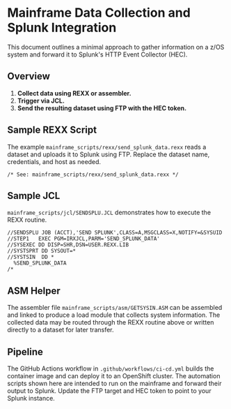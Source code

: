 # Mainframe Data Collection and Splunk Integration

This document outlines a minimal approach to gather information on a z/OS system and forward it to Splunk's HTTP Event Collector (HEC).

## Overview

1. **Collect data using REXX or assembler.**
2. **Trigger via JCL.**
3. **Send the resulting dataset using FTP with the HEC token.**

## Sample REXX Script

The example `mainframe_scripts/rexx/send_splunk_data.rexx` reads a dataset and uploads it to Splunk using FTP.
Replace the dataset name, credentials, and host as needed.

```rexx
/* See: mainframe_scripts/rexx/send_splunk_data.rexx */
```

## Sample JCL

`mainframe_scripts/jcl/SENDSPLU.JCL` demonstrates how to execute the REXX routine.

```jcl
//SENDSPLU JOB (ACCT),'SEND SPLUNK',CLASS=A,MSGCLASS=X,NOTIFY=&SYSUID
//STEP1   EXEC PGM=IRXJCL,PARM='SEND_SPLUNK_DATA'
//SYSEXEC DD DISP=SHR,DSN=USER.REXX.LIB
//SYSTSPRT DD SYSOUT=*
//SYSTSIN  DD *
  %SEND_SPLUNK_DATA
/*
```

## ASM Helper

The assembler file `mainframe_scripts/asm/GETSYSIN.ASM` can be assembled and linked to produce a load module that collects system information.  The collected data may be routed through the REXX routine above or written directly to a dataset for later transfer.

## Pipeline

The GitHub Actions workflow in `.github/workflows/ci-cd.yml` builds the container image and can deploy it to an OpenShift cluster.  The automation scripts shown here are intended to run on the mainframe and forward their output to Splunk.  Update the FTP target and HEC token to point to your Splunk instance.
